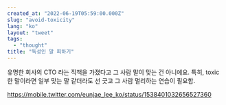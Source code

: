 ```yaml
---
created_at: "2022-06-19T05:59:00.000Z"
slug: "avoid-toxicity"
lang: "ko"
layout: "tweet"
tags: 
  - "thought"
title: "독성인 말 피하기"
---
```


유명한 회사의 CTO 라는 직책을 가졌다고 그 사람 말이 맞는 건 아니에요. 특히, toxic 한 말이라면 일부 맞는 말 같더라도 선 긋고 그 사람 멀리하는 연습이 필요함.

https://mobile.twitter.com/eunjae_lee_ko/status/1538401032656527360